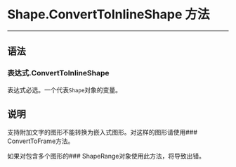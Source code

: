 # Shape.ConvertToInlineShape 方法
            
---

## 语法

### 表达式.ConvertToInlineShape

表达式必选。一个代表`Shape`对象的变量。

## 说明

支持附加文字的图形不能转换为嵌入式图形。对这样的图形请使用### ConvertToFrame方法。

如果对包含多个图形的### ShapeRange对象使用此方法，将导致出错。
